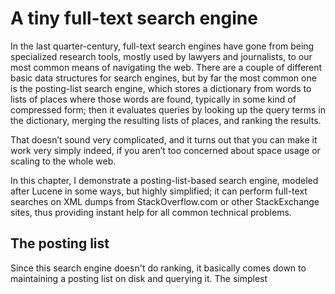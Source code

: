 # A tiny full-text search engine

In the last quarter-century,
full-text search engines
have gone from being specialized research tools,
mostly used by lawyers and journalists,
to our most common means of navigating the web.
There are a couple of different basic data structures
for search engines,
but by far the most common one
is the posting-list search engine,
which stores a dictionary
from words to lists of places where those words are found,
typically in some kind of compressed form;
then it evaluates queries
by looking up the query terms in the dictionary,
merging the resulting lists of places,
and ranking the results.

That doesn’t sound very complicated,
and it turns out that you can make it work very simply indeed,
if you aren’t too concerned about space usage
or scaling to the whole web.

In this chapter, I demonstrate
a posting-list-based search engine,
modeled after Lucene in some ways,
but highly simplified;
it can perform full-text searches
on XML dumps from StackOverflow.com
or other StackExchange sites,
thus providing instant help
for all common technical problems.

<!-- One problem with this: in the context of StackExchange dumps,
it’s difficult to motivate the need for incremental index updates, but
most of the time, incremental index updates are not optional, and they
can complicate a lot of things.  So I’d like to show that they can be
handled without too much fuss.  The original problem for which I wrote
dumbfts (the engine I’m updating for this chapter) was email indexing,
for which incremental updates are quite clearly motivated; but
achieving incremental updates in that context required that I limit my
mailbox mutation to appending, because once you start mutating mail in
the middle of the file that’s already been indexed, you’re kind of out
of luck on the incremental indexing thing.

Maybe the thing to do is to make it a generic text-search program like
Glimpse, storing the index in a directory somewhere up the parent
hierarchy like `.git`, with a list of filenames and mtimes?  Then I
can just reindex files when they change.  `grep -r e1000e
linux-3.2.41` takes almost four minutes on my netbook to search
through the 41706 files present, totaling 609MiB.

In that case, maybe mtime is the best thing to rank by?

-->

The posting list
----------------

Since this search engine doesn't do ranking,
it basically comes down to maintaining a posting list
on disk
and querying it.
The simplest 